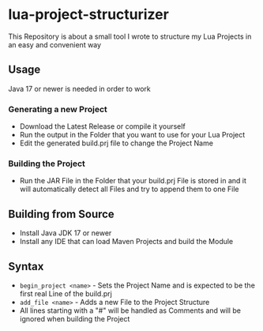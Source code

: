 # lua-project-structurizer
This Repository is about a small tool I wrote to structure my Lua Projects in an easy and convenient way

## Usage
Java 17 or newer is needed in order to work

### Generating a new Project
- Download the Latest Release or compile it yourself
- Run the output in the Folder that you want to use for your Lua Project
- Edit the generated build.prj file to change the Project Name
### Building the Project
- Run the JAR File in the Folder that your build.prj File is stored in and it will automatically detect all Files and try to append them to one File
## Building from Source
- Install Java JDK 17 or newer
- Install any IDE that can load Maven Projects and build the Module

## Syntax
- `begin_project <name>` - Sets the Project Name and is expected to be the first real Line of the build.prj
- `add_file <name>` - Adds a new File to the Project Structure
- All lines starting with a "#" will be handled as Comments and will be ignored when building the Project

